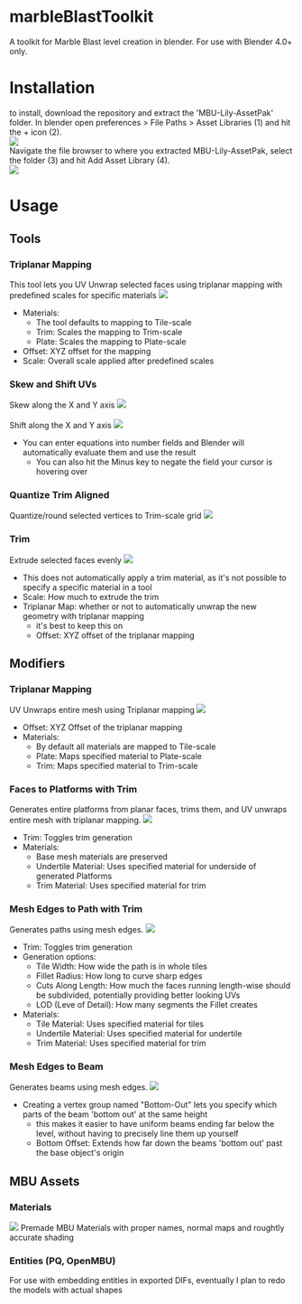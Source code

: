 # marbleBlastToolkit
A toolkit for Marble Blast level creation in blender. For use with Blender 4.0+ only.

# Installation

to install, download the repository and extract the 'MBU-Lily-AssetPak' folder. 
In blender open preferences > File Paths > Asset Libraries (1) and hit the + icon (2).   
![](docs/images/addAsset.png)  
Navigate the file browser to where you extracted MBU-Lily-AssetPak, select the folder (3) and hit Add Asset Library (4).  
![](docs/images/addAssetExplorer.png)  

# Usage

## Tools

### Triplanar Mapping
This tool lets you UV Unwrap selected faces using triplanar mapping with predefined scales for specific materials
![](docs/images/triplanarMap.gif)
- Materials:
    - The tool defaults to mapping to Tile-scale
    - Trim: Scales the mapping to Trim-scale
    - Plate: Scales the mapping to Plate-scale
- Offset: XYZ offset for the mapping
- Scale: Overall scale applied after predefined scales

### Skew and Shift UVs
Skew along the X and Y axis
 ![](docs/images/skewUV.gif)<br><br>
Shift along the X and Y axis
 ![](docs/images/shiftUV.gif)
 - You can enter equations into number fields and Blender will automatically evaluate them and use the result
    - You can also hit the Minus key to negate the field your cursor is hovering over

### Quantize Trim Aligned
Quantize/round selected vertices to Trim-scale grid
![](docs/images/quantizeTrim.gif)

### Trim
Extrude selected faces evenly
![](docs/images/trimToo.gif)
- This does not automatically apply a trim material, as it's not possible to specify a specific material in a tool
- Scale: How much to extrude the trim
- Triplanar Map: whether or not to automatically unwrap the new geometry with triplanar mapping
    - it's best to keep this on
    - Offset: XYZ offset of the triplanar mapping

## Modifiers

### Triplanar Mapping
UV Unwraps entire mesh using Triplanar mapping
![](docs/images/triplanarMod.png)
- Offset: XYZ Offset of the triplanar mapping
- Materials:
    - By default all materials are mapped to Tile-scale
    - Plate: Maps specified material to Plate-scale
    - Trim: Maps specified material to Trim-scale

### Faces to Platforms with Trim
Generates entire platforms from planar faces, trims them, and UV unwraps entire mesh with triplanar mapping.
![](docs/images/facetoPlat.gif)
- Trim: Toggles trim generation
- Materials:
    - Base mesh materials are preserved
    - Undertile Material: Uses specified material for underside of generated Platforms
    - Trim Material: Uses specified material for trim

### Mesh Edges to Path with Trim
Generates paths using mesh edges.
![](docs/images/meshedgePath.gif)
- Trim: Toggles trim generation
- Generation options:
    - Tile Width: How wide the path is in whole tiles
    - Fillet Radius: How long to curve sharp edges
    - Cuts Along Length: How much the faces running length-wise should be subdivided, potentially providing better looking UVs
    - LOD (Leve of Detail): How many segments the Fillet creates
- Materials:
    - Tile Material: Uses specified material for tiles
    - Undertile Material: Uses specified material for undertile
    - Trim Material: Uses specified material for trim

### Mesh Edges to Beam
Generates beams using mesh edges.
![](docs/images/meshedgeBeam.gif)
- Creating a vertex group named "Bottom-Out" lets you specify which parts of the beam 'bottom out' at the same height
    - this makes it easier to have uniform beams ending far below the level, without having to precisely line them up yourself
    - Bottom Offset: Extends how far down the beams 'bottom out' past the base object's origin
## MBU Assets

### Materials
![](docs/images/usingAssets.gif)
Premade MBU Materials with proper names, normal maps and roughtly accurate shading

### Entities (PQ, OpenMBU)
For use with embedding entities in exported DIFs, eventually I plan to redo the models with actual shapes